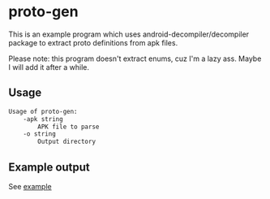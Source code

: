 # proto-gen

This is an example program which uses android-decompiler/decompiler package to extract proto definitions from apk files.

Please note: this program doesn't extract enums, cuz I'm a lazy ass. Maybe I will add it after a while.

## Usage

```bash
Usage of proto-gen:
    -apk string
        APK file to parse
    -o string
        Output directory
```

## Example output

See [example](example)